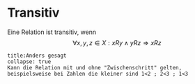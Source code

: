 # Transitiv
Eine Relation ist transitiv, wenn 
$$\forall x,y,z\in X:xRy\wedge yRz\Rightarrow xRz$$
```ad-note
title:Anders gesagt
collapse: true
Kann die Relation mit und ohne "Zwischenschritt" gelten, beispielsweise bei Zahlen die kleiner sind 1<2 ; 2<3 ; 1<3
```